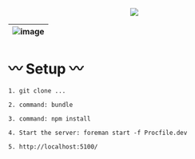 <p align="center">
  <a href="https://skillicons.dev">
    <img src="https://skillicons.dev/icons?i=github,bootstrap,ruby,vscode,vue" />
  </a>
</p>

| ![image](https://user-images.githubusercontent.com/60678383/229306864-1b8da976-7718-48cc-9708-9dca1553a29f.png) |
|-|

# :wavy_dash: Setup :wavy_dash:

    1. git clone ...

    2. command: bundle

    3. command: npm install

    4. Start the server: foreman start -f Procfile.dev

    5. http://localhost:5100/
